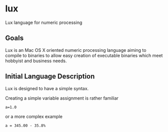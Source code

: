 # lux
Lux language for numeric processing

Goals
-----
Lux is an Mac OS X oriented numeric processing language aiming to compile to binaries to allow easy creation of executable binaries which meet hobbyist and business needs.

Initial Language Description
-------

Lux is designed to have a simple syntax. 

Creating a simple variable assignment is rather familiar

`a=1.0`

or a more complex example

`a = 345.00 - 35.8%`
